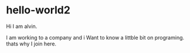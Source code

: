 # hello-world2

Hi I am alvin.

I am working to a company and i Want to know a littble bit on programing.
thats why I join here.
